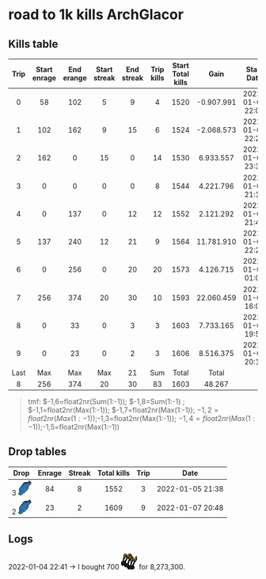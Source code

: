 # road to 1k kills  ArchGlacor
## Kills table

| Trip | Start enrage | End erange | Start streak | End streak | Trip kills | Start Total kills |    Gain    |    Start Date    |     End Date     |
|:----:|:------------:|:----------:|:------------:|:----------:|:----------:|:-----------------:|:----------:|:----------------:|:----------------:|
|   0  |      58      |     102    |       5      |      9     |      4     |        1520       | -0.907.991 | 2022-01-04 22:09 | 2022-01-04 22:21 |
|   1  |      102     |     162    |       9      |     15     |      6     |        1524       | -2.068.573 | 2022-01-04 22:27 | 2022-01-04 22:53 |
|   2  |      162     |      0     |      15      |      0     |     14     |        1530       |  6.933.557 | 2022-01-04 23:35 | 2022-01-05 00:32 |
|   3  |       0      |      0     |       0      |      0     |      8     |        1544       |  4.221.796 | 2022-01-05 21:13 | 2022-01-05 21:34 |
|   4  |       0      |     137    |       0      |     12     |     12     |        1552       |  2.121.292 | 2022-01-05 21:43 | 2022-01-05 22:16 |
|   5  |      137     |     240    |      12      |     21     |      9     |        1564       | 11.781.910 | 2022-01-05 22:27 | 2022-01-05 23:04 |
|   6  |       0      |     256    |       0      |     20     |     20     |        1573       |  4.126.715 | 2022-01-06 01:00 | 2022-01-06 02:00 |
|   7  |      256     |     374    |      20      |     30     |     10     |        1593       | 22.060.459 | 2022-01-06 16:04 | 2022-01-06 16:55 |
|   8  |       0      |     33     |       0      |      3     |      3     |        1603       |  7.733.165 | 2022-01-07 19:56 | 2022-01-07 20:11 |
|   9  |       0      |     23     |       0      |      2     |      3     |        1606       |  8.516.375 | 2022-01-07 20:17 | 2022-01-07 20:51 |
| Last |      Max     |     Max    |      Max     |     21     |     Sum    |       Total       |    Total   |                  |                  |
|   8  |      256     |     374    |      20      |     30     |     83     |        1603       |   48.267   |                  |                  |
>  tmf: $-1,6=float2nr(Sum(1:-1)); $-1,8=Sum(1:-1) ; $-1,1=float2nr(Max(1:-1)); $-1,7=float2nr(Max(1:-1)); $-1,2=float2nr(Max(1:-1));$-1,3=float2nr(Max(1:-1)); $-1,4=float2nr(Max(1:-1));$-1,5=float2nr(Max(1:-1))


## Drop tables
|       Drop      | Enrage | Streak | Total kills | Trip |       Date       |
|:---------------:|:------:|:------:|:-----------:|:----:|:----------------:|
| 3 ![dark_nilas] |   84   |    8   |     1552    |   3  | 2022-01-05 21:38 |
| 2 ![dark_nilas] |   23   |    2   |     1609    |   9  | 2022-01-07 20:48 |

## Logs
2022-01-04 22:41 -> I bought 700 ![hydrix_bak_e] for 8,273,300.

[hydrix_bak_e]: statics/hydrix_bakriminel.png "Hydrix bakriminel bolts"
[dark_nilas]: statics/Dark_nilas.png "Darks nilas"
